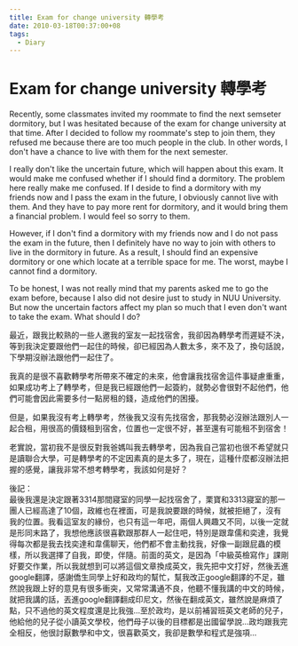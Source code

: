 ```yaml
---
title: Exam for change university 轉學考
date: 2010-03-18T00:37:00+08
tags:
  - Diary
---
```

# Exam for change university 轉學考

Recently, some classmates invited my roommate to find the next semseter dormitory, but I was hesitated because of the exam for change university at that time. After I decided to follow my roommate's step to join them, they refused me because there are too much people in the club. In other words, I don't have a chance to live with them for the next semester.

I really don't like the uncertain future, which will happen about this exam. It would make me confused whether if I should find a dormitory. The problem here really make me confused. If I deside to find a dormitory with my friends now and I pass the exam in the future, I obviously cannot live with them. And they have to pay more rent for dormitory, and it would bring them a financial problem. I would feel so sorry to them.

However, if I don't find a dormitory with my friends now and I do not pass the exam in the future, then I definitely have no way to join with others to live in the dormitory in future. As a result, I should find an expensive dormitory or one which locate at a terrible space for me. The worst, maybe I cannot find a dormitory.

To be honest, I was not really mind that my parents asked me to go the exam before, because I also did not desire just to study in NUU University. But now the uncertain factors affect my plan so much that I even don't want to take the exam. What should I do?

  
最近，跟我比較熟的一些人邀我的室友一起找宿舍，我卻因為轉學考而遲疑不決，等到我決定要跟他們一起住的時候，卻已經因為人數太多，來不及了，換句話說，下學期沒辦法跟他們一起住了。  
  
我真的是很不喜歡轉學考所帶來不確定的未來，他會讓我找宿舍這件事疑慮重重，如果成功考上了轉學考，但是我已經跟他們一起簽約，就勢必會很對不起他們，他們可能會因此需要多付一點房租的錢，造成他們的困擾。  
  
但是，如果我沒有考上轉學考，然後我又沒有先找宿舍，那我勢必沒辦法跟別人一起合租，用很高的價錢租到宿舍，位置也一定很不好，甚至還有可能租不到宿舍！  
  
老實說，當初我不是很反對我爸媽叫我去轉學考，因為我自己當初也很不希望就只是讀聯合大學，可是轉學考的不定因素真的是太多了，現在，這種什麼都沒辦法把握的感覺，讓我非常不想考轉學考，我該如何是好？  
  
後記：  
最後我還是決定跟著3314那間寢室的同學一起找宿舍了，栗寶和3313寢室的那一團人已經高達了10個，政維也在裡面，可是我說要跟的時候，就被拒絕了，沒有我的位置。我看這室友的緣份，也只有這一年吧，兩個人興趣又不同，以後一定就是形同末路了，我想他應該很喜歡跟那群人一起住吧，特別是跟韋儒和奕達，我覺得每次都是我去找奕達和韋儒聊天，他們都不會主動找我，好像一副跟屁蟲的模樣，所以我選擇了自我，即使，伴隨。前面的英文，是因為「中級英檢寫作」課剛好要交作業，所以我就想到可以將這個文章換成英文，我先把中文打好，然後丟進google翻譯，感謝僑生同學上好和政均的幫忙，幫我改正google翻譯的不足，雖然說我跟上好的意見有很多衝突，又常常溝通不良，他聽不懂我講的中文的時候，就把我講的話，丟進google翻譯翻成印尼文，然後在翻成英文，雖然說是麻煩了點，只不過他的英文程度還是比我強…至於政均，是以前補習班英文老師的兒子，他給他的兒子從小讀英文學校，他們母子以後的目標都是出國留學說…政均跟我完全相反，他很討厭數學和中文，很喜歡英文，我卻是數學和程式是強項…

